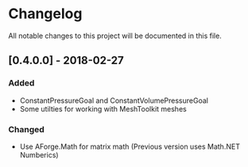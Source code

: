 # Changelog
All notable changes to this project will be documented in this file.

## [0.4.0.0] - 2018-02-27
### Added
- ConstantPressureGoal and ConstantVolumePressureGoal
- Some utilties for working with MeshToolkit meshes

### Changed
- Use AForge.Math for matrix math (Previous version uses Math.NET Numberics)